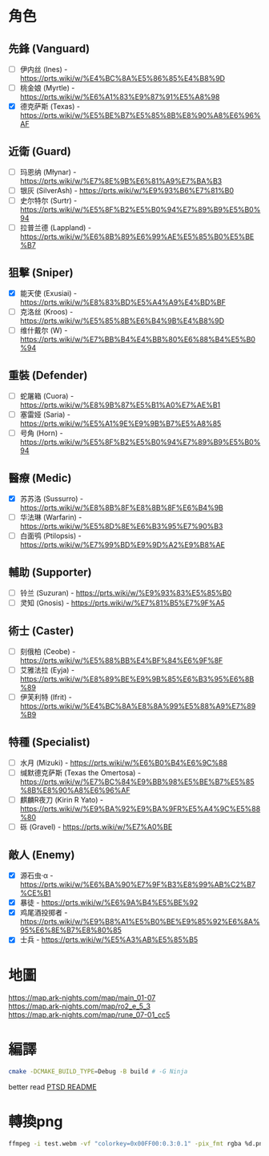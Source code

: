 # 角色  
## 先鋒 (Vanguard)
   - [ ] 伊内丝 (Ines) - https://prts.wiki/w/%E4%BC%8A%E5%86%85%E4%B8%9D
   - [ ] 桃金娘 (Myrtle) - https://prts.wiki/w/%E6%A1%83%E9%87%91%E5%A8%98
   - [x] 德克萨斯 (Texas) - https://prts.wiki/w/%E5%BE%B7%E5%85%8B%E8%90%A8%E6%96%AF

## 近衛 (Guard)
   - [ ] 玛恩纳 (Młynar) - https://prts.wiki/w/%E7%8E%9B%E6%81%A9%E7%BA%B3
   - [ ] 银灰 (SilverAsh) - https://prts.wiki/w/%E9%93%B6%E7%81%B0
   - [ ] 史尔特尔 (Surtr) - https://prts.wiki/w/%E5%8F%B2%E5%B0%94%E7%89%B9%E5%B0%94
   - [ ] 拉普兰德 (Lappland) - https://prts.wiki/w/%E6%8B%89%E6%99%AE%E5%85%B0%E5%BE%B7

## 狙擊 (Sniper)
   - [x] 能天使 (Exusiai) - https://prts.wiki/w/%E8%83%BD%E5%A4%A9%E4%BD%BF
   - [ ] 克洛丝 (Kroos) - https://prts.wiki/w/%E5%85%8B%E6%B4%9B%E4%B8%9D
   - [ ] 维什戴尔 (W) - https://prts.wiki/w/%E7%BB%B4%E4%BB%80%E6%88%B4%E5%B0%94

## 重裝 (Defender)
   - [ ] 蛇屠箱 (Cuora) - https://prts.wiki/w/%E8%9B%87%E5%B1%A0%E7%AE%B1
   - [ ] 塞雷娅 (Saria) - https://prts.wiki/w/%E5%A1%9E%E9%9B%B7%E5%A8%85
   - [ ] 号角 (Horn) - https://prts.wiki/w/%E5%8F%B2%E5%B0%94%E7%89%B9%E5%B0%94

## 醫療 (Medic)
   - [x] 苏苏洛 (Sussurro) - https://prts.wiki/w/%E8%8B%8F%E8%8B%8F%E6%B4%9B
   - [ ] 华法琳 (Warfarin) - https://prts.wiki/w/%E5%8D%8E%E6%B3%95%E7%90%B3
   - [ ] 白面鸮 (Ptilopsis) - https://prts.wiki/w/%E7%99%BD%E9%9D%A2%E9%B8%AE

## 輔助 (Supporter)
   - [ ] 铃兰 (Suzuran) - https://prts.wiki/w/%E9%93%83%E5%85%B0
   - [ ] 灵知 (Gnosis) - https://prts.wiki/w/%E7%81%B5%E7%9F%A5

## 術士 (Caster)
   - [ ] 刻俄柏 (Ceobe) - https://prts.wiki/w/%E5%88%BB%E4%BF%84%E6%9F%8F
   - [ ] 艾雅法拉 (Eyja) - https://prts.wiki/w/%E8%89%BE%E9%9B%85%E6%B3%95%E6%8B%89
   - [ ] 伊芙利特 (Ifrit) - https://prts.wiki/w/%E4%BC%8A%E8%8A%99%E5%88%A9%E7%89%B9

## 特種 (Specialist)
   - [ ] 水月 (Mizuki) - https://prts.wiki/w/%E6%B0%B4%E6%9C%88
   - [ ] 缄默德克萨斯 (Texas the Omertosa) - https://prts.wiki/w/%E7%BC%84%E9%BB%98%E5%BE%B7%E5%85%8B%E8%90%A8%E6%96%AF
   - [ ] 麒麟R夜刀 (Kirin R Yato) - https://prts.wiki/w/%E9%BA%92%E9%BA%9FR%E5%A4%9C%E5%88%80
   - [ ] 砾 (Gravel) - https://prts.wiki/w/%E7%A0%BE
## 敵人 (Enemy)  
   - [x] 源石虫·α - https://prts.wiki/w/%E6%BA%90%E7%9F%B3%E8%99%AB%C2%B7%CE%B1
   - [x] 暴徒 - https://prts.wiki/w/%E6%9A%B4%E5%BE%92
   - [x] 鸡尾酒投掷者 - https://prts.wiki/w/%E9%B8%A1%E5%B0%BE%E9%85%92%E6%8A%95%E6%8E%B7%E8%80%85
   - [x] 士兵 - https://prts.wiki/w/%E5%A3%AB%E5%85%B5
# 地圖
https://map.ark-nights.com/map/main_01-07  
https://map.ark-nights.com/map/ro2_e_5_3  
https://map.ark-nights.com/map/rune_07-01_cc5  
# 編譯
```sh
cmake -DCMAKE_BUILD_TYPE=Debug -B build # -G Ninja
 ```
better read [PTSD README](https://github.com/ntut-open-source-club/practical-tools-for-simple-design)  
# 轉換png
``` sh
ffmpeg -i test.webm -vf "colorkey=0x00FF00:0.3:0.1" -pix_fmt rgba %d.png
```

